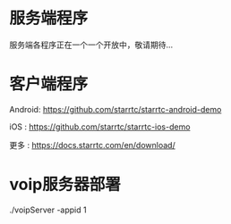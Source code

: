 # 服务端程序
服务端各程序正在一个一个开放中，敬请期待...

客户端程序
==
Android: https://github.com/starrtc/starrtc-android-demo

iOS    : https://github.com/starrtc/starrtc-ios-demo

更多   : https://docs.starrtc.com/en/download/

voip服务器部署
==
./voipServer -appid 1

